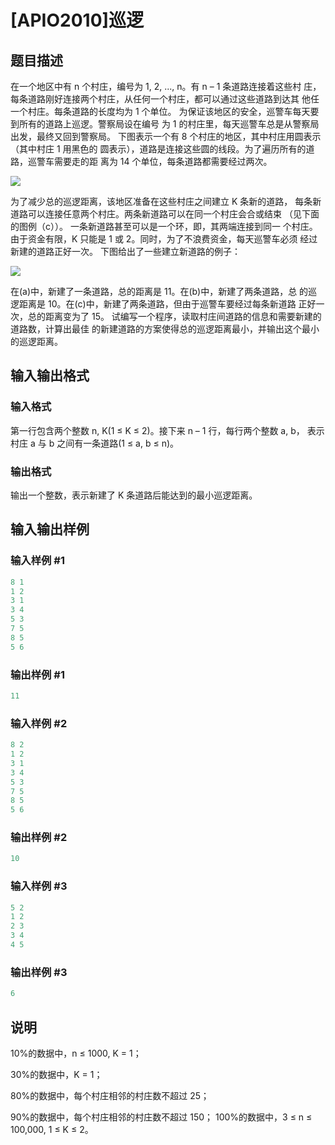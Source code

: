 # [APIO2010]巡逻

## 题目描述

在一个地区中有 n 个村庄，编号为 1, 2, ..., n。有 n – 1 条道路连接着这些村 庄，每条道路刚好连接两个村庄，从任何一个村庄，都可以通过这些道路到达其 他任一个村庄。每条道路的长度均为 1 个单位。 为保证该地区的安全，巡警车每天要到所有的道路上巡逻。警察局设在编号 为 1 的村庄里，每天巡警车总是从警察局出发，最终又回到警察局。 下图表示一个有 8 个村庄的地区，其中村庄用圆表示（其中村庄 1 用黑色的 圆表示），道路是连接这些圆的线段。为了遍历所有的道路，巡警车需要走的距 离为 14 个单位，每条道路都需要经过两次。

![](https://cdn.luogu.com.cn/upload/pic/4401.png)

为了减少总的巡逻距离，该地区准备在这些村庄之间建立 K 条新的道路， 每条新道路可以连接任意两个村庄。两条新道路可以在同一个村庄会合或结束 （见下面的图例（c））。 一条新道路甚至可以是一个环，即，其两端连接到同一 个村庄。 由于资金有限，K 只能是 1 或 2。同时，为了不浪费资金，每天巡警车必须 经过新建的道路正好一次。 下图给出了一些建立新道路的例子：

![](https://cdn.luogu.com.cn/upload/pic/4402.png)

在(a)中，新建了一条道路，总的距离是 11。在(b)中，新建了两条道路，总 的巡逻距离是 10。在(c)中，新建了两条道路，但由于巡警车要经过每条新道路 正好一次，总的距离变为了 15。 试编写一个程序，读取村庄间道路的信息和需要新建的道路数，计算出最佳 的新建道路的方案使得总的巡逻距离最小，并输出这个最小的巡逻距离。

## 输入输出格式

### 输入格式

第一行包含两个整数 n, K(1 ≤ K ≤ 2)。接下来 n – 1 行，每行两个整数 a, b， 表示村庄 a 与 b 之间有一条道路(1 ≤ a, b ≤ n)。

### 输出格式

输出一个整数，表示新建了 K 条道路后能达到的最小巡逻距离。

## 输入输出样例

### 输入样例 #1

```cpp
8 1 
1 2 
3 1 
3 4 
5 3 
7 5 
8 5 
5 6 
```


### 输出样例 #1

```cpp
11
```


### 输入样例 #2

```cpp
8 2 
1 2 
3 1 
3 4 
5 3 
7 5 
8 5 
5 6 
```


### 输出样例 #2

```cpp
10
```


### 输入样例 #3

```cpp
5 2 
1 2 
2 3 
3 4 
4 5 
```


### 输出样例 #3

```cpp
6
```


## 说明

10%的数据中，n ≤ 1000, K = 1；

30%的数据中，K = 1；

80%的数据中，每个村庄相邻的村庄数不超过 25；

90%的数据中，每个村庄相邻的村庄数不超过 150； 100%的数据中，3 ≤ n ≤ 100,000, 1 ≤ K ≤ 2。

